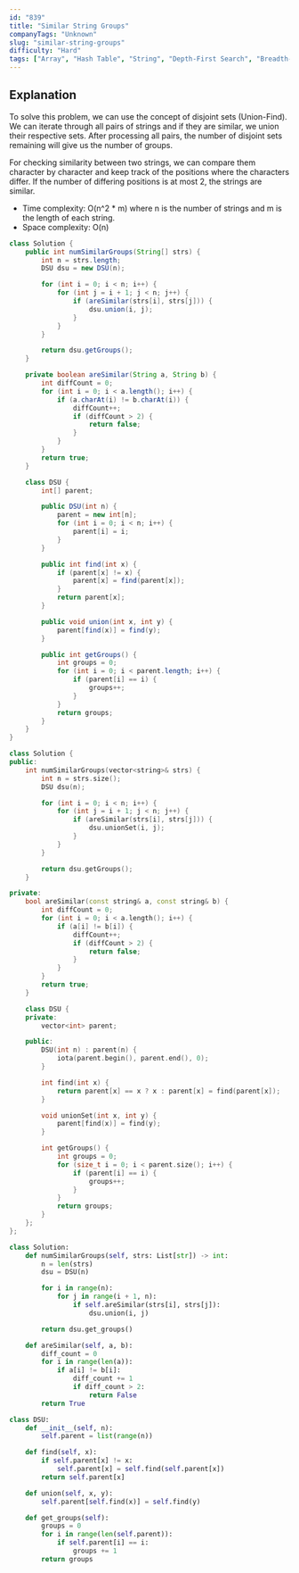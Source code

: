```yaml
---
id: "839"
title: "Similar String Groups"
companyTags: "Unknown"
slug: "similar-string-groups"
difficulty: "Hard"
tags: ["Array", "Hash Table", "String", "Depth-First Search", "Breadth-First Search", "Union Find"]
---
```


## Explanation
To solve this problem, we can use the concept of disjoint sets (Union-Find). We can iterate through all pairs of strings and if they are similar, we union their respective sets. After processing all pairs, the number of disjoint sets remaining will give us the number of groups.

For checking similarity between two strings, we can compare them character by character and keep track of the positions where the characters differ. If the number of differing positions is at most 2, the strings are similar.

- Time complexity: O(n^2 * m) where n is the number of strings and m is the length of each string.
- Space complexity: O(n)
```java
class Solution {
    public int numSimilarGroups(String[] strs) {
        int n = strs.length;
        DSU dsu = new DSU(n);

        for (int i = 0; i < n; i++) {
            for (int j = i + 1; j < n; j++) {
                if (areSimilar(strs[i], strs[j])) {
                    dsu.union(i, j);
                }
            }
        }

        return dsu.getGroups();
    }

    private boolean areSimilar(String a, String b) {
        int diffCount = 0;
        for (int i = 0; i < a.length(); i++) {
            if (a.charAt(i) != b.charAt(i)) {
                diffCount++;
                if (diffCount > 2) {
                    return false;
                }
            }
        }
        return true;
    }

    class DSU {
        int[] parent;

        public DSU(int n) {
            parent = new int[n];
            for (int i = 0; i < n; i++) {
                parent[i] = i;
            }
        }

        public int find(int x) {
            if (parent[x] != x) {
                parent[x] = find(parent[x]);
            }
            return parent[x];
        }

        public void union(int x, int y) {
            parent[find(x)] = find(y);
        }

        public int getGroups() {
            int groups = 0;
            for (int i = 0; i < parent.length; i++) {
                if (parent[i] == i) {
                    groups++;
                }
            }
            return groups;
        }
    }
}
```

```cpp
class Solution {
public:
    int numSimilarGroups(vector<string>& strs) {
        int n = strs.size();
        DSU dsu(n);

        for (int i = 0; i < n; i++) {
            for (int j = i + 1; j < n; j++) {
                if (areSimilar(strs[i], strs[j])) {
                    dsu.unionSet(i, j);
                }
            }
        }

        return dsu.getGroups();
    }

private:
    bool areSimilar(const string& a, const string& b) {
        int diffCount = 0;
        for (int i = 0; i < a.length(); i++) {
            if (a[i] != b[i]) {
                diffCount++;
                if (diffCount > 2) {
                    return false;
                }
            }
        }
        return true;
    }

    class DSU {
    private:
        vector<int> parent;

    public:
        DSU(int n) : parent(n) {
            iota(parent.begin(), parent.end(), 0);
        }

        int find(int x) {
            return parent[x] == x ? x : parent[x] = find(parent[x]);
        }

        void unionSet(int x, int y) {
            parent[find(x)] = find(y);
        }

        int getGroups() {
            int groups = 0;
            for (size_t i = 0; i < parent.size(); i++) {
                if (parent[i] == i) {
                    groups++;
                }
            }
            return groups;
        }
    };
};
```

```python
class Solution:
    def numSimilarGroups(self, strs: List[str]) -> int:
        n = len(strs)
        dsu = DSU(n)

        for i in range(n):
            for j in range(i + 1, n):
                if self.areSimilar(strs[i], strs[j]):
                    dsu.union(i, j)

        return dsu.get_groups()

    def areSimilar(self, a, b):
        diff_count = 0
        for i in range(len(a)):
            if a[i] != b[i]:
                diff_count += 1
                if diff_count > 2:
                    return False
        return True

class DSU:
    def __init__(self, n):
        self.parent = list(range(n))

    def find(self, x):
        if self.parent[x] != x:
            self.parent[x] = self.find(self.parent[x])
        return self.parent[x]

    def union(self, x, y):
        self.parent[self.find(x)] = self.find(y)

    def get_groups(self):
        groups = 0
        for i in range(len(self.parent)):
            if self.parent[i] == i:
                groups += 1
        return groups
```